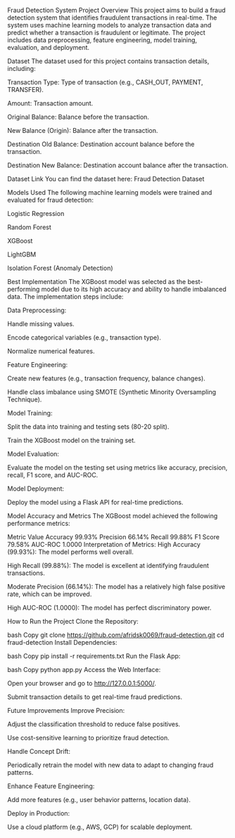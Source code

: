 Fraud Detection System
Project Overview
This project aims to build a fraud detection system that identifies fraudulent transactions in real-time. The system uses machine learning models to analyze transaction data and predict whether a transaction is fraudulent or legitimate. The project includes data preprocessing, feature engineering, model training, evaluation, and deployment.

Dataset
The dataset used for this project contains transaction details, including:

Transaction Type: Type of transaction (e.g., CASH_OUT, PAYMENT, TRANSFER).

Amount: Transaction amount.

Original Balance: Balance before the transaction.

New Balance (Origin): Balance after the transaction.

Destination Old Balance: Destination account balance before the transaction.

Destination New Balance: Destination account balance after the transaction.

Dataset Link
You can find the dataset here: Fraud Detection Dataset

Models Used
The following machine learning models were trained and evaluated for fraud detection:

Logistic Regression

Random Forest

XGBoost

LightGBM

Isolation Forest (Anomaly Detection)

Best Implementation
The XGBoost model was selected as the best-performing model due to its high accuracy and ability to handle imbalanced data. The implementation steps include:

Data Preprocessing:

Handle missing values.

Encode categorical variables (e.g., transaction type).

Normalize numerical features.

Feature Engineering:

Create new features (e.g., transaction frequency, balance changes).

Handle class imbalance using SMOTE (Synthetic Minority Oversampling Technique).

Model Training:

Split the data into training and testing sets (80-20 split).

Train the XGBoost model on the training set.

Model Evaluation:

Evaluate the model on the testing set using metrics like accuracy, precision, recall, F1 score, and AUC-ROC.

Model Deployment:

Deploy the model using a Flask API for real-time predictions.

Model Accuracy and Metrics
The XGBoost model achieved the following performance metrics:

Metric	Value
Accuracy	99.93%
Precision	66.14%
Recall	99.88%
F1 Score	79.58%
AUC-ROC	1.0000
Interpretation of Metrics:
High Accuracy (99.93%): The model performs well overall.

High Recall (99.88%): The model is excellent at identifying fraudulent transactions.

Moderate Precision (66.14%): The model has a relatively high false positive rate, which can be improved.

High AUC-ROC (1.0000): The model has perfect discriminatory power.

How to Run the Project
Clone the Repository:

bash
Copy
git clone https://github.com/afridsk0069/fraud-detection.git
cd fraud-detection
Install Dependencies:

bash
Copy
pip install -r requirements.txt
Run the Flask App:

bash
Copy
python app.py
Access the Web Interface:

Open your browser and go to http://127.0.0.1:5000/.

Submit transaction details to get real-time fraud predictions.

Future Improvements
Improve Precision:

Adjust the classification threshold to reduce false positives.

Use cost-sensitive learning to prioritize fraud detection.

Handle Concept Drift:

Periodically retrain the model with new data to adapt to changing fraud patterns.

Enhance Feature Engineering:

Add more features (e.g., user behavior patterns, location data).

Deploy in Production:

Use a cloud platform (e.g., AWS, GCP) for scalable deployment.
